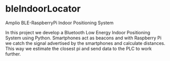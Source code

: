 # bleIndoorLocator
Amplio BLE-RaspberryPi Indoor Positioning System

In this project we develop a Bluetooth Low Energy Indoor Positioning System using Python.
Smartphones act as beacons and with Raspberry Pi we catch the signal advertised by the smartphones and calculate distances.
This way we estimate the closest pi and send data to the PLC to work further.
